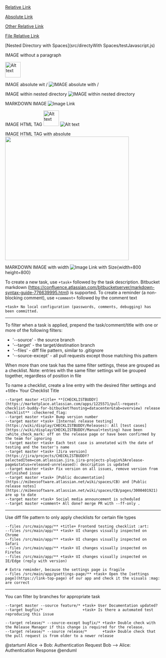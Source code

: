 [Relative Link](defender_rocket.png)

[Absolute Link](https://bitbucket.org/srtestaudit/jupyter-viewer-for-confluence-cloud/src/master/defender_rocket.png)

[Other Relative Link](src/globe_poor.png)

[File Relative Link](src/example.md)

[Nested Directory with Spaces](src/directyWith Spaces/testJavascript.js)

IMAGE without a paragraph 

<img src="defender_rocket.png" alt="Alt text" width="50"/>

IMAGE absolute wit /
![IMAGE absolute with /](/src/folder2/folder3/deep/deeplyNested/defender_rocket.png)

IMAGE within nested directory
![IMAGE within nested directory](src/folder2/folder3/deep/deeplyNested/defender_rocket.png)

MARKDOWN IMAGE
![Image Link](defender_rocket.png)

IMAGE HTML TAG 
<img src="defender_rocket.png" alt="Alt text" width="50"/>
<img src="defender_rocket.png" alt="Alt text" />

IMAGE HTML TAG with absolute
<img src="https://img.lemde.fr/2024/06/18/0/0/2100/1050/1000/500/75/0/cabe93a_1718707996737-circonscriptions.jpg" width="400"/>

MARKDOWN IMAGE with width
![Image Link with Size](defender_rocket.png){width=800 height=800}

To create a new task, use `+task+` followed by the task description.
Bitbucket markdown (https://confluence.atlassian.com/bitbucketserver/markdown-syntax-guide-776639995.html) is supported.
To create a reminder (a non-blocking comment), use `+comment+` followed by the comment text
```
+task+ No local configuration (passwords, comments, debugging) has been committed.
```
---
To filter when a task is applied, prepend the task/comment/title with one or more of the following filters:
- '--source' - the source branch
- '--target' - the target/destination branch
- '--files' - diff file pattern, similar to .gitignore
- '--source-except' - all pull requests except those matching this pattern

When more than one task has the same filter settings, these are grouped as a checklist.
Note: entries with the same filter settings will be grouped together, regardless of position in file

To name a checklist, create a line entry with the desired filter settings and +title+ Your Checklist Title
```
--target master +title+ **[CHECKLISTBUDDY](https://marketplace.atlassian.com/apps/1225571/pull-request-checklist-buddy-for-bitbucket?hosting=datacenter&tab=overview) release checklist** :checkered_flag:
--target master +task+ Bump version number
--target master +task+ [Internal release testing](https://wiki/display/CHECKLISTBUDDY/Releases): All [test cases](https://wiki/display/CHECKLISTBUDDY/Manual+testing) have been :white_check_mark: off on the release page or have been confirmed by the team for ignoring
--target master +task+ Each test case is annotated with the date of testing and the tester's name
--target master +task+ [Jira version](https://jira/projects/CHECKLISTBUDDY?selectedItem=com.atlassian.jira.jira-projects-plugin%3Arelease-page&status=released-unreleased): description is updated
--target master +task+ Fix version on all issues, remove version from unfinished issue
--target master +task+ [Public documentation](https://mibexsoftware.atlassian.net/wiki/spaces/CB) and [Public release notes](https://mibexsoftware.atlassian.net/wiki/spaces/CB/pages/3000401921) are up to date
--target master +task+ Social media announcement is scheduled
--target master +comment+ All done? merge PR with --ff-only .
```
---
Use diff file pattern to only apply checklists for certain file types
```
--files /src/main/app/** +title+ Frontend testing checklist :art:
--files /src/main/app/** +task+ UI changes visually inspected on Chrome
--files /src/main/app/** +task+ UI changes visually inspected on Safari 
--files /src/main/app/** +task+ UI changes visually inspected on Firefox
--files /src/main/app/** +task+ UI changes visually inspected on IE/Edge (reply with version)

# Extra reminder, because the settings page is fragile
--files /src/main/app/gsettings-page/** +task+ Open the [settings page](https://link-top-page) of our app and check it the visuals :mag: are correct
```
---
You can filter by branches for appropriate task
```
--target master --source feature/* +task+ User Documentation updated?
--target bugfix/*                  +task+ Is there a automated test reproducing this issue
             
--target release/* --source-except bugfix/* +task+ Double check with the Release Manager if this change is required for the release.
--target release/* --source release/*       +task+ Double check that the pull request is from older to a newer release
```

@startuml
Alice -> Bob: Authentication Request
Bob --> Alice: Authentication Response
@enduml
